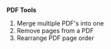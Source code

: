 **PDF Tools**
1. Merge multiple PDF's into one
2. Remove pages from a PDF
3. Rearrange PDF page order